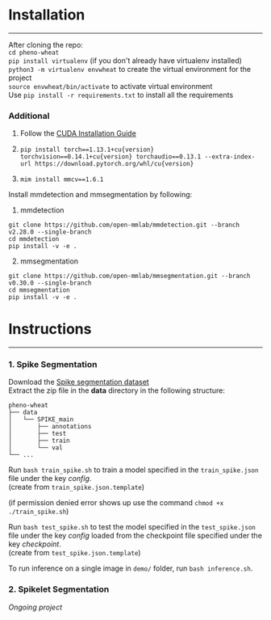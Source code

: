 # Installation

---

After cloning the repo:\
`cd pheno-wheat`\
`pip install virtualenv` (if you don't already have virtualenv installed)\
`python3 -m virtualenv envwheat` to create the virtual environment for the project\
`source envwheat/bin/activate` to activate virtual environment\
Use `pip install -r requirements.txt` to install all the requirements

### Additional
1. Follow the [CUDA Installation Guide](https://gist.github.com/Mahedi-61/2a2f1579d4271717d421065168ce6a73)
2. ```commandline
   pip install torch==1.13.1+cu{version} torchvision==0.14.1+cu{version} torchaudio==0.13.1 --extra-index-url https://download.pytorch.org/whl/cu{version}
    ```
3. ```commandline
   mim install mmcv==1.6.1
    ```

Install mmdetection and mmsegmentation by following:
1. mmdetection
````
git clone https://github.com/open-mmlab/mmdetection.git --branch v2.28.0 --single-branch
cd mmdetection
pip install -v -e .
````
2. mmsegmentation
````
git clone https://github.com/open-mmlab/mmsegmentation.git --branch v0.30.0 --single-branch
cd mmsegmentation
pip install -v -e .
````
# Instructions

---
### 1. Spike Segmentation

Download the [Spike segmentation dataset](https://drive.google.com/file/d/1O5Iauv3vrC3NFLrJDZwnUPTdb72uZxSY/view?usp=share_link) \
Extract the zip file in the **data** directory in the following structure:
```
pheno-wheat
├── data
│   └── SPIKE_main
│       ├── annotations
│       ├── test
│       ├── train
│       └── val
└── ...
```
Run `bash train_spike.sh` to train a model specified in the `train_spike.json` file under the key
*config*.\
(create from `train_spike.json.template`)

(if permission denied error shows up use the command `chmod +x ./train_spike.sh`)

Run `bash test_spike.sh` to test the model specified in the `test_spike.json` file under the key 
*config* loaded from the checkpoint file specified under the key *checkpoint*. \
(create from `test_spike.json.template`)

To run inference on a single image in `demo/` folder, run `bash inference.sh`. 

### 2. Spikelet Segmentation

_Ongoing project_


